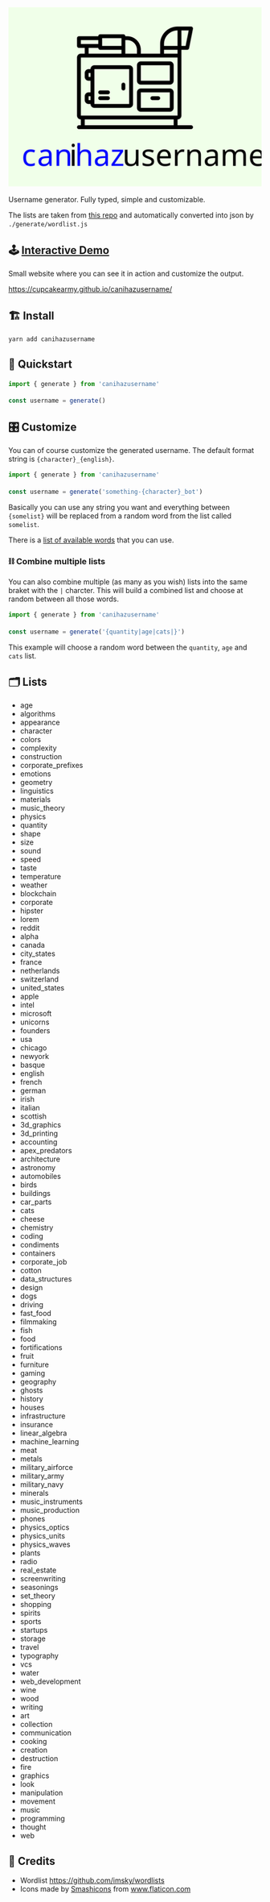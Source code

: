 ![logo](./docs/logo.svg)

Username generator. Fully typed, simple and customizable.

The lists are taken from [this repo](https://github.com/imsky/wordlists) and automatically converted into json by `./generate/wordlist.js`

## 🕹 [Interactive Demo](https://cupcakearmy.github.io/canihazusername/)

Small website where you can see it in action and customize the output.

https://cupcakearmy.github.io/canihazusername/

## 🏗 Install

```bash
yarn add canihazusername
```

## 🚀 Quickstart

```typescript
import { generate } from 'canihazusername'

const username = generate()
```

## 🎛 Customize

You can of course customize the generated username. The default format string is `{character}_{english}`.

```typescript
import { generate } from 'canihazusername'

const username = generate('something-{character}_bot')
```

Basically you can use any string you want and everything between `{somelist}` will be replaced from a random word from the list called `somelist`.

There is a [list of available words](#-lists) that you can use.

### ⛓ Combine multiple lists

You can also combine multiple (as many as you wish) lists into the same braket with the `|` charcter.
This will build a combined list and choose at random between all those words.

```typescript
import { generate } from 'canihazusername'

const username = generate('{quantity|age|cats|}')
```

This example will choose a random word between the `quantity`, `age` and `cats` list.

## 🗂 Lists

- age
- algorithms
- appearance
- character
- colors
- complexity
- construction
- corporate_prefixes
- emotions
- geometry
- linguistics
- materials
- music_theory
- physics
- quantity
- shape
- size
- sound
- speed
- taste
- temperature
- weather
- blockchain
- corporate
- hipster
- lorem
- reddit
- alpha
- canada
- city_states
- france
- netherlands
- switzerland
- united_states
- apple
- intel
- microsoft
- unicorns
- founders
- usa
- chicago
- newyork
- basque
- english
- french
- german
- irish
- italian
- scottish
- 3d_graphics
- 3d_printing
- accounting
- apex_predators
- architecture
- astronomy
- automobiles
- birds
- buildings
- car_parts
- cats
- cheese
- chemistry
- coding
- condiments
- containers
- corporate_job
- cotton
- data_structures
- design
- dogs
- driving
- fast_food
- filmmaking
- fish
- food
- fortifications
- fruit
- furniture
- gaming
- geography
- ghosts
- history
- houses
- infrastructure
- insurance
- linear_algebra
- machine_learning
- meat
- metals
- military_airforce
- military_army
- military_navy
- minerals
- music_instruments
- music_production
- phones
- physics_optics
- physics_units
- physics_waves
- plants
- radio
- real_estate
- screenwriting
- seasonings
- set_theory
- shopping
- spirits
- sports
- startups
- storage
- travel
- typography
- vcs
- water
- web_development
- wine
- wood
- writing
- art
- collection
- communication
- cooking
- creation
- destruction
- fire
- graphics
- look
- manipulation
- movement
- music
- programming
- thought
- web

## 🙏 Credits

- Wordlist https://github.com/imsky/wordlists
- Icons made by <a href="https://www.flaticon.com/authors/smashicons" title="Smashicons">Smashicons</a> from <a href="https://www.flaticon.com/" title="Flaticon"> www.flaticon.com</a>
